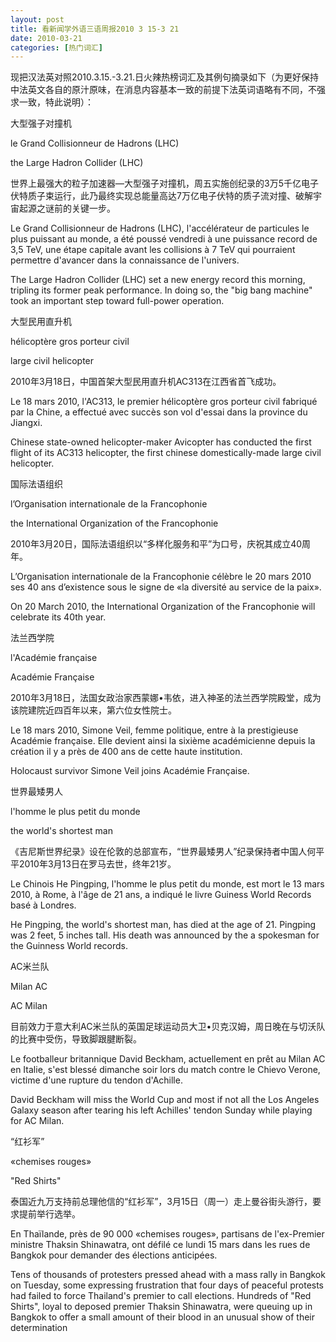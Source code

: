 ```yaml
---
layout: post
title: 看新闻学外语三语周报2010 3 15-3 21
date: 2010-03-21
categories: [热门词汇]  
---
```


现把汉法英对照2010.3.15.-3.21.日火辣热榜词汇及其例句摘录如下（为更好保持中法英文各自的原汁原味，在消息内容基本一致的前提下法英词语略有不同，不强求一致，特此说明）：



大型强子对撞机

le Grand Collisionneur de Hadrons (LHC)

the Large Hadron Collider (LHC)

世界上最强大的粒子加速器—大型强子对撞机，周五实施创纪录的3万5千亿电子伏特质子束运行，此乃最终实现总能量高达7万亿电子伏特的质子流对撞、破解宇宙起源之谜前的关键一步。

Le Grand Collisionneur de Hadrons (LHC), l'accélérateur de particules le plus puissant au monde, a été poussé vendredi à une puissance record de 3,5 TeV, une étape capitale avant les collisions à 7 TeV qui pourraient permettre d'avancer dans la connaissance de l'univers.

The Large Hadron Collider (LHC) set a new energy record this morning, tripling its former peak performance. In doing so, the "big bang machine" took an important step toward full-power operation.

大型民用直升机

hélicoptère gros porteur civil

large civil helicopter

2010年3月18日，中国首架大型民用直升机AC313在江西省首飞成功。

Le 18 mars 2010, l'AC313, le premier hélicoptère gros porteur civil fabriqué par la Chine, a effectué avec succès son vol d'essai dans la province du Jiangxi.

Chinese state-owned helicopter-maker Avicopter has conducted the first flight of its AC313 helicopter, the first chinese domestically-made large civil helicopter.

国际法语组织

l’Organisation internationale de la Francophonie

the International Organization of the Francophonie

2010年3月20日，国际法语组织以“多样化服务和平”为口号，庆祝其成立40周年。

L’Organisation internationale de la Francophonie célèbre le 20 mars 2010 ses 40 ans d’existence sous le signe de «la diversité au service de la paix».

On 20 March 2010, the International Organization of the Francophonie will celebrate its 40th year.

法兰西学院

l'Académie française

Académie Française

2010年3月18日，法国女政治家西蒙娜•韦依，进入神圣的法兰西学院殿堂，成为该院建院近四百年以来，第六位女性院士。

Le 18 mars 2010, Simone Veil, femme politique, entre à la prestigieuse Académie française. Elle devient ainsi la sixième académicienne depuis la création il y a près de 400 ans de cette haute institution.

Holocaust survivor Simone Veil joins Académie Française.

世界最矮男人

l'homme le plus petit du monde

the world's shortest man

《吉尼斯世界纪录》设在伦敦的总部宣布，“世界最矮男人”纪录保持者中国人何平平2010年3月13日在罗马去世，终年21岁。

Le Chinois He Pingping, l'homme le plus petit du monde, est mort le 13 mars 2010, à Rome, à l'âge de 21 ans, a indiqué le livre Guiness World Records basé à Londres.

He Pingping, the world's shortest man, has died at the age of 21. Pingping was 2 feet, 5 inches tall. His death was announced by the a spokesman for the Guinness World records.

AC米兰队

Milan AC

AC Milan

目前效力于意大利AC米兰队的英国足球运动员大卫•贝克汉姆，周日晚在与切沃队的比赛中受伤，导致脚跟腱断裂。

Le footballeur britannique David Beckham, actuellement en prêt au Milan AC en Italie, s'est blessé dimanche soir lors du match contre le Chievo Verone, victime d'une rupture du tendon d'Achille.

David Beckham will miss the World Cup and most if not all the Los Angeles Galaxy season after tearing his left Achilles' tendon Sunday while playing for AC Milan.

“红衫军”

«chemises rouges»

"Red Shirts"

泰国近九万支持前总理他信的“红衫军”，3月15日（周一）走上曼谷街头游行，要求提前举行选举。

En Thaïlande, près de 90 000 «chemises rouges», partisans de l'ex-Premier ministre Thaksin Shinawatra, ont défilé ce lundi 15 mars dans les rues de Bangkok pour demander des élections anticipées.

Tens of thousands of protesters pressed ahead with a mass rally in Bangkok on Tuesday, some expressing frustration that four days of peaceful protests had failed to force Thailand's premier to call elections. Hundreds of "Red Shirts", loyal to deposed premier Thaksin Shinawatra, were queuing up in Bangkok to offer a small amount of their blood in an unusual show of their determination
